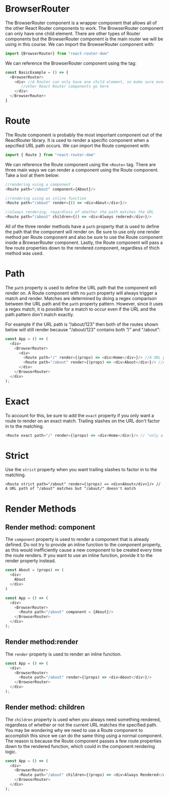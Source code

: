 BrowserRouter
=============
The BrowserRouter component is a wrapper component that allows all of the other React Router components to work. The BrowserRouter component can only have one child element. There are other types of Router components but the BrowserRouter component is the main router we will be using in this course. We can import the BrowserRouter component with:

```javascript
import {BrowserRouter} from "react-router-dom"
```

We can reference the BrowserRouter component using the <BrowserRouter> tag:
```javascript
const BasicExample = () => {
  <BrowserRouter>
    <div> //A Router can only have one child element, so make sure everything goes in the div
       //other React Router components go here
    </div>
  </BrowserRouter>
}
```

Route
=====
The Route component is probably the most important component out of the ReactRouter library. It is used to render a specific component when a sepcified URL path occurs. We can import the Route component with:
```javascript
import { Route } from "react-router-dom"
```
We can reference the Route component using the ```<Route>``` tag. There are three main ways we can render a component using the Route component. Take a lool at them below:
```javascript
//rendering using a component
<Route path="/about" component={About}/>

//rendering using an inline function
<Route path="/about" render={() => <div>About</div>}/>

//always rendering, regardless of whether the path matches the URL
<Route path="/about" children={() => <div>Always redered</div>}/>
```

All of the three render methods have a ```path``` property that is used to define the path that the component will render on. Be sure to use only one render method per Route component and also be sure to use the Route component inside a BrowserRouter component. Lastly, the Route component will pass a few route properties down to the rendered component, regardless of thich method was used.

Path
====
The ```path``` property is used to define the URL path that the component will render on. A Route component with no ```path``` property will always trigger a match and render. Matches are determined by doing a regex comparison between the URL path and the ```path``` property pattern. However, since it uses a regex match, it is possible for a match to occur even if the URL and the path pattern don't match exactly.

For example if the URL path is “/about/123” then both of the routes shown below will still render because "/about/123" contains both “/” and "/about":
```javascript
const App = () => (
  <div>
    <BrowserRouter>
      <div>
        <Route path="/" render={(props) => <div>Home</div>}/> //A URL path of "/about/123" matches becuase "/about/123" contains "/"
        <Route path="/about" render={(props) => <div>About</div>}/> //A URL path of "/about/123" matches because "/about/123" contains "/about"
      </div>
    </BrowserRouter>
  </div>
);
```

Exact
=====
To account for this, be sure to add the ```exact``` property if you only want a route to render on an exact match. Trailing slashes on the URL don't factor in to the matching.
```javascript
<Route exact path="/" render={(props) => <div>Home</div>}/> // "only a URL path of "/" will match
```

Strict
======
Use the ```strict``` property when you want trailing slashes to factor in to the matching.
```javascirpt
<Route strict path="/about" render={(props) => <div>About</div>}/> // A URL path of "/about" matches but "/about/" doesn't match
```

Render Methods
==============
Render method: component
------------------------
The ```component``` property is used to render a component that is already defined. Do not try to provide an inline function to the component property, as this would inefficiently cause a new component to be created every time the route renders. If you want to use an inline function, provide it to the render property instead.
```javascript
const About = (props) => (
  <div>
    About
  </div>
)

const App = () => (
  <div>
    <BrowserRouter>
      <Route path="/about" component = {About}/>
    </BrowserRouter>
  </div>
);
```
Render method:render
-------------------
The ```render``` property is used to render an inline function.
```javascript
const App = () => (
  <div>
    <BrowserRouter>
      <Route path="/about" render={(props) => <div>About</div>}/>
    </BrowserRouter>
  </div>
);
```
Render method: children
-----------------------
The ```children``` property is used when you always need something rendered, regardless of whether or not the current URL matches the specified path. You may be wondering why we need to use a Route component to accomplish this since we can do the same thing using a normal component. The reason is because the Route component passes a few route properties down to the rendered function, which could in the component rendering logic.
```javascript
const App = () => (
  <div>
    <BrowserRouter>
      <Route path="/about" children={(props) => <div>Always Rendered</div>}/>
    </BrowserRouter>
  </div>
);
```
